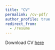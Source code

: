 ```yaml
---
title: "CV"
permalink: /cv-pdf/
author_profile: true
redirect_from: 
  - /resume
---
```

Download CV [here](http://minjaejkim.github.io/files/Minjae_Kim_CV_202408v3.pdf)
